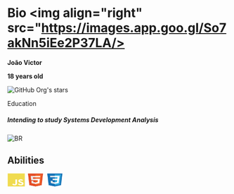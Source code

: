 # Bio <img align="right" src="https://images.app.goo.gl/So7akNn5iEe2P37LA/> 

<div>
<strong>João Victor</strong>
<p><strong>18 years old</strong></p>
</div>


![GitHub Org's stars](https://img.shields.io/github/stars/joaovictor4?style=social)

<link rel="stylesheet" href="https://cdn.jsdelivr.net/gh/devicons/devicon@v2.15.1/devicon.min.css%22%3E


### Education

<h5>Intending to study Systems Development Analysis</h5>

<div>
<img align="center" alt="BR" height="50" width="50" src="https://cdn.discordapp.com/attachments/1083586200507531305/1087595508081639464/68747470733a2f2f63646e2d69636f6e732d706e672e666c617469636f6e2e636f6d2f3531322f343038372f343038373438322e706e67.png" /> 
</div >

## Abilities
<div>
<img align="center" alt="Js" height="30" width="40" src="https://raw.githubusercontent.com/devicons/devicon/master/icons/javascript/javascript-plain.svg" />
<img align="center" alt="HTML" height="30" width="40" src="https://raw.githubusercontent.com/devicons/devicon/master/icons/html5/html5-original.svg" />
  <img align="center" alt="css" height="30" width="40" src="https://raw.githubusercontent.com/devicons/devicon/master/icons/css3/css3-original.svg" />
</div
